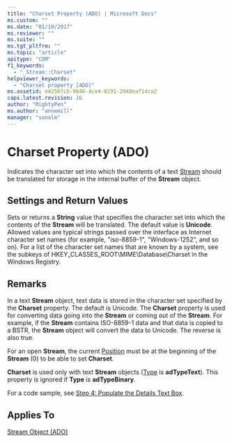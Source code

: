 ```yaml
---
title: "Charset Property (ADO) | Microsoft Docs"
ms.custom: ""
ms.date: "01/19/2017"
ms.reviewer: ""
ms.suite: ""
ms.tgt_pltfrm: ""
ms.topic: "article"
apitype: "COM"
f1_keywords: 
  - "_Stream::Charset"
helpviewer_keywords: 
  - "Charset property [ADO]"
ms.assetid: e42507cb-9b46-4ce4-8191-2948eaf14ca2
caps.latest.revision: 16
author: "MightyPen"
ms.author: "annemill"
manager: "sonalm"
---
```

# Charset Property (ADO)
Indicates the character set into which the contents of a text [Stream](../../../ado/reference/ado-api/stream-object-ado.md) should be translated for storage in the internal buffer of the **Stream** object.  
  
## Settings and Return Values  
 Sets or returns a **String** value that specifies the character set into which the contents of the **Stream** will be translated. The default value is **Unicode**. Allowed values are typical strings passed over the interface as Internet character set names (for example, "iso-8859-1", "Windows-1252", and so on). For a list of the character set names that are known by a system, see the subkeys of HKEY_CLASSES_ROOT\MIME\Database\Charset in the Windows Registry.  
  
## Remarks  
 In a text **Stream** object, text data is stored in the character set specified by the **Charset** property. The default is Unicode. The **Charset** property is used for converting data going into the **Stream** or coming out of the **Stream**. For example, if the **Stream** contains ISO-8859-1 data and that data is copied to a BSTR, the **Stream** object will convert the data to Unicode. The reverse is also true.  
  
 For an open **Stream**, the current [Position](../../../ado/reference/ado-api/position-property-ado.md) must be at the beginning of the **Stream** (0) to be able to set **Charset**.  
  
 **Charset** is used only with text **Stream** objects ([Type](../../../ado/reference/ado-api/type-property-ado-stream.md) is **adTypeText**). This property is ignored if **Type** is **adTypeBinary**.  
  
 For a code sample, see [Step 4: Populate the Details Text Box](../../../ado/guide/data/step-4-populate-the-details-text-box.md).  
  
## Applies To  
 [Stream Object (ADO)](../../../ado/reference/ado-api/stream-object-ado.md)